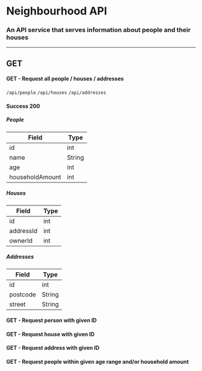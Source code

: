 # Neighbourhood API

### An API service that serves information about people and their houses

---

## GET

#### GET - Request all people / houses / addresses

`/api/people`
`/api/houses`
`/api/addresses`

#### Success 200

##### People

| Field           | Type   |
| --------------- | ------ |
| id              | int    |
| name            | String |
| age             | int    |
| householdAmount | int    |

##### Houses

| Field     | Type |
| --------- | ---- |
| id        | int  |
| addressId | int  |
| ownerId   | int  |

##### Addresses

| Field    | Type   |
| -------- | ------ |
| id       | int    |
| postcode | String |
| street   | String |

#### GET - Request person with given ID

#### GET - Request house with given ID

#### GET - Request address with given ID

#### GET - Request people within given age range and/or household amount

